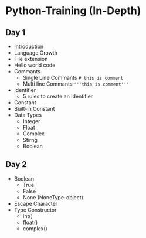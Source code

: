 # Python-Training (In-Depth)

## Day 1
* Introduction
* Language Growth
* File extension
* Hello world code
* Commants 
  * Single Line Commants ` # this is comment `
  * Multi line Commants ` '''this is comment''' `
* Identifier
  * 5 rules to create an Identifier
* Constant
* Built-in Constant
* Data Types
  * Integer
  * Float
  * Complex
  * Stirng
  * Boolean
   
## Day 2

* Boolean
  * True
  * False
  * None (NoneType-object)
* Escape Character
* Type Constructor
  * int()
  * float()
  * complex()

